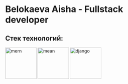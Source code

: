 #  Belokaeva Aisha - Fullstack developer
## Стек технологий:
<div>
  <img align='left' width=100px src="https://avatars.mds.yandex.net/i?id=ddba0e413f85d92eb597a131dda0f0dc_l-5584528-images-thumbs&n=13" alt="mern">
  <img align='left' width=100px src="https://s.sweb.ru/img/news/cee3d04583e72b392326f87198935a82.png" alt="mean">
     <img align='left' width=100px src="https://habrastorage.org/webt/jt/4i/zc/jt4izcp0hadpvcmu0x3vb1irvys.jpeg" alt="django"> 
</div>
